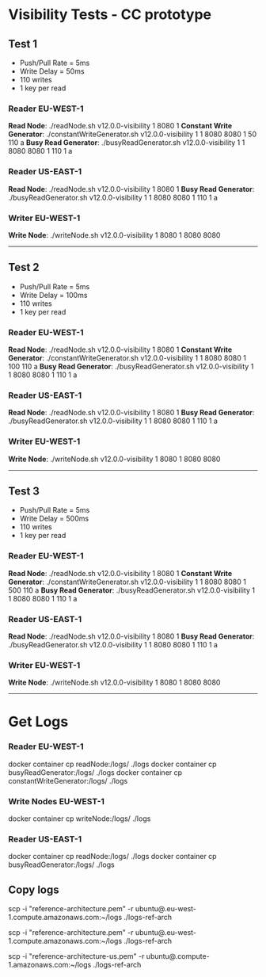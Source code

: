 # Visibility Tests - CC prototype

## Test 1
- Push/Pull Rate = 5ms
- Write Delay = 50ms
- 110 writes
- 1 key per read

### Reader EU-WEST-1
**Read Node**: ./readNode.sh v12.0.0-visibility 1 8080 1
**Constant Write Generator**: ./constantWriteGenerator.sh v12.0.0-visibility 1 1 8080 <read-eu-ip> 8080 <write-ip> 1 50 110 a
**Busy Read Generator**: ./busyReadGenerator.sh v12.0.0-visibility 1 1 8080 <read-eu-ip> 8080 <write-ip> 1 110 1 a

### Reader US-EAST-1
**Read Node**: ./readNode.sh v12.0.0-visibility 1 8080 1
**Busy Read Generator**: ./busyReadGenerator.sh v12.0.0-visibility 1 1 8080 <read-us-ip> 8080 <write-ip> 1 110 1 a

### Writer EU-WEST-1
**Write Node**: ./writeNode.sh v12.0.0-visibility 1 8080 1 8080 <read-eu-ip> 8080 <read-us-ip>

---
## Test 2
- Push/Pull Rate = 5ms
- Write Delay = 100ms
- 110 writes
- 1 key per read

### Reader EU-WEST-1
**Read Node**: ./readNode.sh v12.0.0-visibility 1 8080 1
**Constant Write Generator**: ./constantWriteGenerator.sh v12.0.0-visibility 1 1 8080 <read-eu-ip> 8080 <write-ip> 1 100 110 a
**Busy Read Generator**: ./busyReadGenerator.sh v12.0.0-visibility 1 1 8080 <read-eu-ip> 8080 <write-ip> 1 110 1 a

### Reader US-EAST-1
**Read Node**: ./readNode.sh v12.0.0-visibility 1 8080 1
**Busy Read Generator**: ./busyReadGenerator.sh v12.0.0-visibility 1 1 8080 <read-us-ip> 8080 <write-ip> 1 110 1 a

### Writer EU-WEST-1
**Write Node**: ./writeNode.sh v12.0.0-visibility 1 8080 1 8080 <read-eu-ip> 8080 <read-us-ip>

---
## Test 3
- Push/Pull Rate = 5ms
- Write Delay = 500ms
- 110 writes
- 1 key per read

### Reader EU-WEST-1
**Read Node**: ./readNode.sh v12.0.0-visibility 1 8080 1
**Constant Write Generator**: ./constantWriteGenerator.sh v12.0.0-visibility 1 1 8080 <read-eu-ip> 8080 <write-ip> 1 500 110 a
**Busy Read Generator**: ./busyReadGenerator.sh v12.0.0-visibility 1 1 8080 <read-eu-ip> 8080 <write-ip> 1 110 1 a

### Reader US-EAST-1
**Read Node**: ./readNode.sh v12.0.0-visibility 1 8080 1
**Busy Read Generator**: ./busyReadGenerator.sh v12.0.0-visibility 1 1 8080 <read-us-ip> 8080 <write-ip> 1 110 1 a

### Writer EU-WEST-1
**Write Node**: ./writeNode.sh v12.0.0-visibility 1 8080 1 8080 <read-eu-ip> 8080 <read-us-ip>


---
# Get Logs
### Reader EU-WEST-1
docker container cp readNode:/logs/ ./logs
docker container cp busyReadGenerator:/logs/ ./logs
docker container cp constantWriteGenerator:/logs/ ./logs

### Write Nodes EU-WEST-1
docker container cp writeNode:/logs/ ./logs

### Reader US-EAST-1
docker container cp readNode:/logs/ ./logs
docker container cp busyReadGenerator:/logs/ ./logs

## Copy logs

scp -i "reference-architecture.pem" -r ubuntu@<read-eu-DNS>.eu-west-1.compute.amazonaws.com:~/logs ./logs-ref-arch

scp -i "reference-architecture.pem" -r ubuntu@<write-DNS>.eu-west-1.compute.amazonaws.com:~/logs ./logs-ref-arch

scp -i "reference-architecture-us.pem" -r ubuntu@<read-us-DNS>.compute-1.amazonaws.com:~/logs ./logs-ref-arch